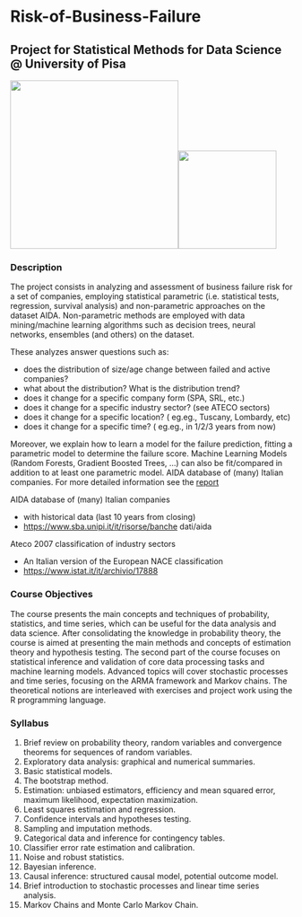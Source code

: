 # Risk-of-Business-Failure
## Project for Statistical Methods for Data Science @ University of Pisa
<img width=300px src="https://scontent-fco2-1.xx.fbcdn.net/v/t1.6435-9/124815645_787429535148388_3408121263467372740_n.jpg?_nc_cat=109&ccb=1-5&_nc_sid=e3f864&_nc_ohc=oXc_JWv_k3wAX_OdG8Q&_nc_ht=scontent-fco2-1.xx&oh=00_AT9dWXwHu_AAGGXoSxOsBOvaEZJrjZPUNV7QCYOO9t-aWQ&oe=622EAAA2"><img width=175px src="https://www.plan4res.eu/wp-content/uploads/2018/02/University-of-Pisa-Italy.png" />


### Description
The project consists in analyzing and assessment of business failure risk for a set of companies, employing statistical parametric (i.e. statistical tests, regression, survival analysis) and non-parametric approaches on the dataset AIDA. Non-parametric methods are employed with data mining/machine learning algorithms such as decision trees, neural networks, ensembles (and others) on the dataset.

These analyzes answer questions such as:
- does the distribution of size/age change between failed and active companies?
- what about the distribution? What is the distribution trend?
- does it change for a specific company form (SPA, SRL, etc.)
- does it change for a specific industry sector? (see ATECO sectors)
- does it change for a specific location? ( eg.eg., Tuscany, Lombardy, etc)
- does it change for a specific time? ( eg.eg., in 1/2/3 years from now)

Moreover, we explain how to learn a model for the failure prediction, fitting a parametric model to determine the failure score. Machine Learning Models (Random Forests, Gradient Boosted Trees, …) can also be fit/compared in addition to at least one parametric model.
AIDA database of (many) Italian companies. For more detailed information see the [report](https://github.com/francescogemignani/Risk-of-Business-Failure/blob/main/report.pdf)

AIDA database of (many) Italian companies
- with historical data (last 10 years from closing)
- https://www.sba.unipi.it/it/risorse/banche dati/aida

Ateco 2007 classification of industry sectors
- An Italian version of the European NACE classification
- https://www.istat.it/it/archivio/17888

### Course Objectives
The course presents the main concepts and techniques of probability, statistics, and
time series, which can be useful for the data analysis and data science. After consolidating the knowledge in probability theory, the course is aimed at presenting the main
methods and concepts of estimation theory and hypothesis testing. The second part
of the course focuses on statistical inference and validation of core data processing
tasks and machine learning models. Advanced topics will cover stochastic processes
and time series, focusing on the ARMA framework and Markov chains. The theoretical notions are interleaved with exercises and project work using the R programming language.

### Syllabus
1. Brief review on probability theory, random variables and convergence theorems for sequences of random variables.
2. Exploratory data analysis: graphical and numerical summaries.
3. Basic statistical models.
4. The bootstrap method.
5. Estimation: unbiased estimators, efficiency and mean squared error, maximum likelihood, expectation maximization.
6. Least squares estimation and regression.
7. Confidence intervals and hypotheses testing.
8. Sampling and imputation methods.
9. Categorical data and inference for contingency tables.
10. Classifier error rate estimation and calibration.
11. Noise and robust statistics.
12. Bayesian inference.
13. Causal inference: structured causal model, potential outcome model.
14. Brief introduction to stochastic processes and linear time series analysis.
15. Markov Chains and Monte Carlo Markov Chain.
